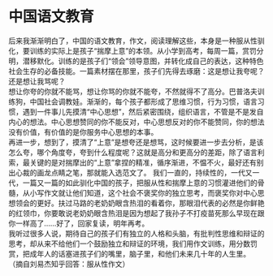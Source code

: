 # 中国语文教育
  后来我渐渐明白了，中国的语文教育，作文，阅读理解这些，本身是一种服从性驯化，要训练的实际上是孩子“揣摩上意”的本领。从小学到高考，每周一篇，赏罚分明，潜移默化。训练的是孩子们“领会”领导意图，并转化成自己的表达，这种特色社会生存的必备技能。一篇素材摆在那里，孩子们先得去琢磨：这是想让我夸呢？还是想让我骂呢？  
  想让你夸的你就不能骂，想让你骂的你就不能夸，不然就得不了高分。巴普洛夫训练狗，中国社会调教娃。渐渐的，每个孩子都形成了思维习惯，行为习惯，语言习惯，遇到一件事儿先摸清“中心思想”，然后紧密围绕，组织语言，不管是不是发自内心的想法。中心思想赞同的你不能反对，中心思想反对的你不能赞同，你的想法没有价值，有价值的是你服务中心思想的本事。  
  再进一步，想到了，摸清了“上意”是想夸还是想骂，这时候要进一步去分析，是该怎么夸，哪个角度夸，夸到什么程度呢？这就是高分和更高分的差距，除了语言利索，最关键的是对揣摩出的“上意”拿捏的精准，循序渐进，不愠不火，最好还有别出心裁的画龙点睛之笔，那就能入选范文了。
  我们一直的，持续性的，一代又一代，一篇又一篇的如此驯化中国的孩子，把服从性和揣摩上意的习惯灌进他们的骨髓，从小写作文就让他们知道，这个社会不褒奖你的独立思考，而褒奖你对中心思想领会的更好。扶过马路的老奶奶眼含热泪的看着你，那眼泪代表的必然是你鲜艳的红领巾，你要敢说老奶奶眼含热泪是因为想起了我孙子不打疫苗死那么早现在跟你一样高了……好了，回家复读，明年再考。   
  我听过很多人说，期待自己的孩子们有独立的人格和头脑，有批判性思维和辩证的思考，却从来不给他们一个鼓励独立和辩证的环境，我们用作文训练，用分数罚赏，把成年人的话塞进孩子们的嘴里，脑子里，和他们未来几十年的人生里。  
（摘自刘易杰知乎回答：服从性作文）

